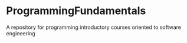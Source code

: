 # ProgrammingFundamentals
A repository for programming introductory courses oriented to software engineering 
